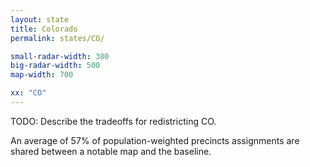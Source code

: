 ```yaml
---
layout: state
title: Colorado
permalink: states/CO/

small-radar-width: 300
big-radar-width: 500
map-width: 700

xx: "CO"
---
```


TODO: Describe the tradeoffs for redistricting CO.

An average of 57% of population-weighted precincts assignments are shared between a notable map and the baseline.
